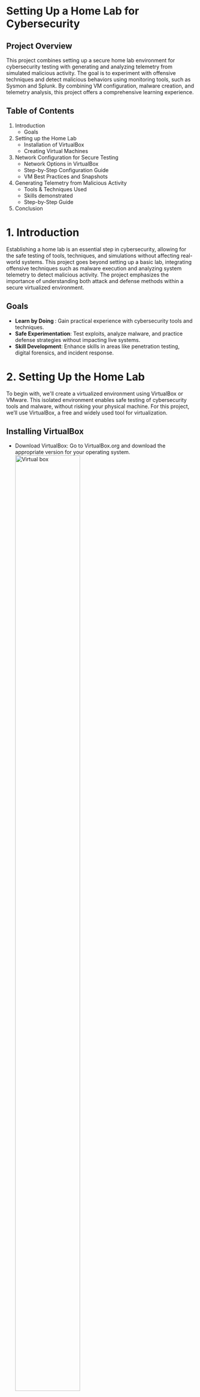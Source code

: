 # Setting Up a Home Lab for Cybersecurity
## Project Overview
This project combines setting up a secure home lab environment for cybersecurity testing with generating and analyzing telemetry from simulated malicious activity. 
The goal is to experiment with offensive techniques and detect malicious behaviors using monitoring tools, such as Sysmon and Splunk. By combining VM configuration, malware creation, and telemetry analysis, this project offers a comprehensive learning experience.



## Table of Contents
1. Introduction
    - Goals
2. Setting up the Home Lab
    - Installation of VirtualBox
    - Creating Virtual Machines
3.  Network Configuration for Secure Testing
    - Network Options in VirtualBox
    - Step-by-Step Configuration Guide
    - VM Best Practices and Snapshots
4.  Generating Telemetry from Malicious Activity
    - Tools & Techniques Used
    - Skills demonstrated
    - Step-by-Step Guide
5. Conclusion


# 1. Introduction 
Establishing a home lab is an essential step in cybersecurity, allowing for the safe testing of tools, techniques, and simulations without affecting real-world systems. This project goes beyond setting up a basic lab, integrating offensive techniques such as malware execution and analyzing system telemetry to detect malicious activity. The project emphasizes the importance of understanding both attack and defense methods within a secure virtualized environment.

##  Goals
- <b>Learn by Doing </b>: Gain practical experience with cybersecurity tools and techniques.
- <b>Safe Experimentation</b>: Test exploits, analyze malware, and practice defense strategies without impacting live systems.
- <b>Skill Development</b>: Enhance skills in areas like penetration testing, digital forensics, and incident response.


# 2. Setting Up the Home Lab
To begin with, we'll create a virtualized environment using VirtualBox or VMware. This isolated environment enables safe testing of cybersecurity tools and malware, without risking your physical machine. For this project, we’ll use VirtualBox, a free and widely used tool for virtualization.

 ## Installing VirtualBox
- Download VirtualBox: Go to VirtualBox.org and download the appropriate version for your operating system.
  <img src="https://i.imgur.com/iQyWFYh.png" height="80%" width="60%" alt="Virtual box"/>
- Verify the SHA-256 Hash: Ensure the downloaded file is legitimate by checking its hash against the official value.
  <img src="https://i.imgur.com/M6S1OTF.png" height="90%" width="90%" alt="Virtual box"/>
  <img src="https://i.imgur.com/VtwhJnV.png" height="80%" width="60%" alt="Virtual box"/>
  <img src="https://i.imgur.com/ptaOtad.png" height="60%" width="60%" alt="Virtual box"/>
- Complete the Installation: Follow the installation prompts and customize any settings as needed.
  

## Creating Virtual Machines (VMs)
- Windows 10 VM:
  - Use the Media Creation Tool to create a Windows 10 ISO and set up a VM with at least 4GB RAM and 2 CPUs.
- Kali Linux VM:
  - Download a pre-built Kali Linux ISO from Kali.org and set up a VM for penetration testing tools.

  <img src="https://i.imgur.com/6Z6G2ZD.png" height="50%" width="50%" alt="Virtual box"/>
  <img src="https://i.imgur.com/7ZtdJ6T.png" height="50%" width="50%" alt="Virtual box"/>
  <img src="https://i.imgur.com/2i8emPg.png" height="50%" width="50%" alt="Virtual box"/>
  <img src="https://i.imgur.com/l5mrdwK.png" height="50%" width="50%" alt="Virtual box"/>

# Network Configuration for Secure Testing
VirtualBox offers several network modes to control how your VMs communicate with each other and the host system. The correct configuration is essential for securing your testing environment, especially when working with potentially malicious software.

## Network Options in VirtualBox
- <b>NAT</b>: Default setting, gives the VM access to the internet but isolates it from the host network. Ideal for tool testing.
- <b>NAT Network</b>: Allows multiple VMs to share the same network while maintaining internet access.
- <b>Bridged</b>: The VM acts like a physical device on your local network. Not recommended for malware analysis as it increases the risk of compromising the host.
- <b>Host-Only</b>: Only allows communication between the host and VMs. No internet access.
- <b>Internal Network</b>: Isolates the VM network from the host and the internet. Best for malware analysis as VMs can communicate only with each other.
- <b>Not Attached</b>: No network connection. Ideal for maximum isolation.

## Step-by-Step Configuration Guide for setting up your VMs and configuring network settings:
Create a new VM for Windows 10 or Kali Linux.
Assign sufficient resources (RAM, CPU, storage) based on your system’s capabilities.
Choose Network Settings:
For testing tools, select NAT.
For malware analysis, select Internal Network or Not Attached.
    <img src="https://i.imgur.com/AZKFdhW.png" height="50%" width="50%" alt="Network Options"/>

Configure static IP addresses for VM communication (e.g., use ipconfig in Windows and ifconfig in Kali).

<img src="https://i.imgur.com/dXsZWx6.png" height="30%" width="50%" alt="Network Options"/>
<img src="https://i.imgur.com/FZK1m6J.png" height="30%" width="50%" alt="Network Options"/>
<img src="https://i.imgur.com/WrLXr7L.png" height="30%" width="50%" alt="Network Options"/>
<img src="https://i.imgur.com/FuDMxl1.png" height="30%" width="50%" alt="Network Options"/>
<img src="https://i.imgur.com/imJrxVK.png" height="30%" width="50%" alt="Network Options"/>
<img src="https://i.imgur.com/PFIagfz.png" height="30%" width="50%" alt="Network Options"/>
<img src="https://i.imgur.com/cCZYSln.png" height="30%" width="50%" alt="Network Options"/>
<img src="https://i.imgur.com/se9KAnT.png" height="30%" width="50%" alt="Network Options"/>
<img src="https://i.imgur.com/WVD6RlY.png" height="30%" width="50%" alt="Network Options"/>

Take a snapshot after configuring the VM to preserve the setup.
   

## VM Best Practices and Snapshots
To protect your home lab and ensure the stability of your VMs, follow these best practices:

- VM Configuration
  - Resource Allocation: Do not over-provision resources (e.g., CPU, RAM, storage) as it can slow down both the host and VMs.
  - Isolation: Always isolate malware testing VMs from the host using Internal Network or Not Attached options.
- Take Snapshots
  - Before you start testing any tools or malware, always take a snapshot of your VM.
  - Snapshots allow you to restore the machine to a previous, clean state if something goes wrong.

- How to Take Snapshots in VirtualBox:
  - In the VM’s settings, go to Snapshots, and click Take Snapshot. Label it appropriately for easy identification.
  <img src="https://i.imgur.com/nK9AacH.png" height="50%" width="50%" alt="Network Options"/>


# Generating Telemetry from Malicious Activity
Once the lab environment is set up, we can simulate an attack scenario to generate telemetry data for analysis. This project highlights offensive security techniques, including using Nmap for port reconnaissance, creating custom malware, and analyzing telemetry generated after executing the malware with Windows Defender disabled. While antivirus evasion is not a focus, the project emphasizes telemetry generation and analysis, enabling a deeper understanding of offensive and defensive cybersecurity techniques.

# Tools & Techniques:
- Nmap: For port scanning and service identification on the target machine.
- MsfVenom: To create a reverse shell malware payload.
- Metasploit Framework: To manage and monitor reverse shell connections.
- Sysmon: For detailed system activity logging.
- Splunk: To ingest and analyze telemetry logs from Sysmon.

# Skills Demonstrated:
- Port scanning and reconnaissance using Nmap.
- Malware creation and execution with offensive security tools.
- Configuring and managing Sysmon for telemetry generation.
- Using Splunk for log ingestion, analysis, and creating actionable insights.
- Understanding the relationship between offensive actions and defensive monitoring techniques.

# Step-by-Step Process
## Using Nmap for reconnaissance 
- I focus on using Nmap to scan a Windows machine effectively, employing options like '-a' for comprehensive scans and '-Pn' to bypass pings, ultimately identifying open ports such as RDP on port 3389.
-  Using Nmap to scan the target Windows machine for open ports, specifically looking for services such as RDP on port 3389.
  - This emphasizes the importance of generating whether the ports are open and annotating any findingss.

    <img src="https://i.imgur.com/StwSUwf.png" height="50%" width="50%" alt="Network Options"/>
    <img src="https://i.imgur.com/AZKFdhW.png" height="50%" width="50%" alt="Network Options"/>

## Creating and Executing Malware
- msfvenom is provided to generate basic malware ( though this clarifies that it won't cover methods to evade antivirus detection extensively. Instead, the primary goal is to showcase telemetry generation on the Windows machine.) 

- Simulate malicious activity by crafting and executing basic malware by using MsfVenom to create a reverse shell payload configured with custom LHOST and LPORT settings.
IMAGE
- Set up a Metasploit handler from Metasploit Framwork to capture connections from the executed malware.
  <img src="https://i.imgur.com/AZKFdhW.png" height="50%" width="50%" alt="Network Options"/>
  <img src="https://i.imgur.com/FnfEeGS.png" height="50%" width="50%" alt="Network Options"/>
  <img src="https://i.imgur.com/4YMA3HU.png" height="50%" width="50%" alt="Network Options"/>
  <img src="https://i.imgur.com/HjmO6Z0.png" height="50%" width="50%" alt="Network Options"/>
  <img src="https://i.imgur.com/sNj8wiN.png" height="50%" width="50%" alt="Network Options"/>
  <img src="https://i.imgur.com/5C07RN3.png" height="50%" width="50%" alt="Network Options"/>
  <img src="https://i.imgur.com/LXtxNvK.png" height="50%" width="50%" alt="Network Options"/>
  <img src="https://i.imgur.com/DXhFL5p.png" height="50%" width="50%" alt="Network Options"/>


## Downloading and Running the Malware
- Disable Windows Defender on the target machine to allow malware execution.
  - Open Windows Security > Virus & Threat Protection > Manage Settings > Turn Off Real-Time Protection.
- Host the malware on an HTTP server for download.
  - Host the malware for download (e.g., using a simple HTTP server with Python)
      <img src="https://i.imgur.com/uhI3KD6.png" height="50%" width="50%" alt="Network Options"/>

- Download and execute the malware on the target machine, confirming the reverse shell connection using netstat and to task manager.
  <img src="https://i.imgur.com/mfZMHNQ.png" height="50%" width="50%" alt="Network Options"/>
  <img src="https://i.imgur.com/AtMzF2c.png" height="50%" width="50%" alt="Network Options"/>
  <img src="https://i.imgur.com/i0ofA3o.png" height="50%" width="50%" alt="Network Options"/>
  <img src="https://i.imgur.com/rUNPhRz.png" height="50%" width="50%" alt="Network Options"/>
  <img src="https://i.imgur.com/yG6MQl1.png" height="50%" width="50%" alt="Network Options"/>
  <img src="https://i.imgur.com/ISyKHeg.png" height="50%" width="50%" alt="Network Options"/>
  <img src="https://i.imgur.com/PyQh0LP.png" height="50%" width="50%" alt="Network Options"/>
  <img src="https://i.imgur.com/o0AfrPN.png" height="50%" width="50%" alt="Network Options"/>
  <img src="https://i.imgur.com/6OXRhXt.png" height="50%" width="50%" alt="Network Options"/>


## Monitoring Telemetry with Splunk
- Install and configure Sysmon on the Windows machine to capture detailed logs of system activities.
- Use Splunk to ingest Sysmon logs and create an index for endpoint telemetry.
- Analyze logs to detect malicious activity and visualize key IoCs with Splunk dashboards.
  <img src="https://i.imgur.com/6OXRhXt.png" height="50%" width="50%" alt="Network Options"/>
  <img src="https://i.imgur.com/6OXRhXt.png" height="50%" width="50%" alt="Network Options"/>
  <img src="https://i.imgur.com/6OXRhXt.png" height="50%" width="50%" alt="Network Options"/>
  <img src="https://i.imgur.com/6OXRhXt.png" height="50%" width="50%" alt="Network Options"/>
  <img src="https://i.imgur.com/6OXRhXt.png" height="50%" width="50%" alt="Network Options"/>

## Conclusion

- This project demonstrates the combination of setting up a secure home lab with simulating malicious activity to generate and analyze telemetry. It helps develop skills in offensive security, malware analysis, and defensive monitoring techniques. By using tools like Nmap, Metasploit, Sysmon, and Splunk, you’ll gain a deeper understanding of how malicious activity can be detected and how telemetry data can be used to enhance cybersecurity defense strategies.

